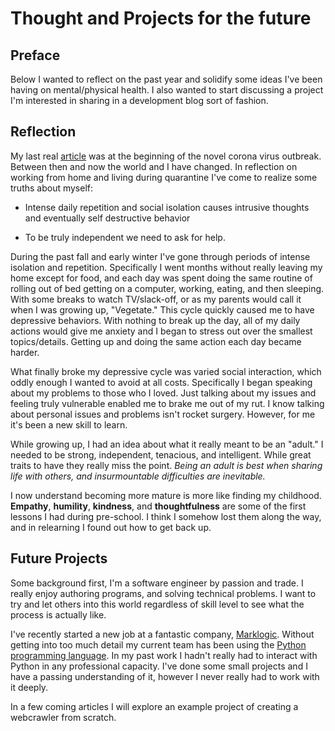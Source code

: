 # Thought and Projects for the future

## Preface

Below I wanted to reflect on the past year and solidify some ideas I've been having on mental/physical health. I also wanted to start discussing a project I'm interested in sharing in a development blog sort of fashion.

## Reflection

My last real [article](https://danielwasserlauf.com/2020/03/28/covid-19-mental-framing/) was at the beginning of the novel corona virus outbreak. Between then and now the world and I have changed. In reflection on working from home and living during quarantine I've come to realize some truths about myself:

- Intense daily repetition and social isolation causes intrusive thoughts and eventually self destructive behavior

- To be truly independent we need to ask for help.

During the past fall and early winter I've gone through periods of intense isolation and repetition. Specifically I went months without really leaving my home except for food, and each day was spent doing the same routine of rolling out of bed getting on a computer, working, eating, and then sleeping. With some breaks to watch TV/slack-off, or as my parents would call it when I was growing up, "Vegetate." This cycle quickly caused me to have depressive behaviors. With nothing to break up the day, all of my daily actions would give me anxiety and I began to stress out over the smallest topics/details. Getting up and doing the same action each day became harder.

What finally broke my depressive cycle was varied social interaction, which oddly enough I wanted to avoid at all costs. Specifically I began speaking about my problems to those who I loved. Just talking about my issues and feeling truly vulnerable enabled me to brake me out of my rut. I know talking about personal issues and problems isn't rocket surgery. However, for me it's been a new skill to learn.

While growing up, I had an idea about what it really meant to be an "adult." I needed to be strong, independent, tenacious, and intelligent. While great traits to have they really miss the point. _Being an adult is best when sharing life with others, and insurmountable difficulties are inevitable._

I now understand becoming more mature is more like finding my childhood. **Empathy**, **humility**, **kindness**, and **thoughtfulness** are some of the first lessons I had during pre-school. I think I somehow lost them along the way, and in relearning I found out how to get back up.

## Future Projects

Some background first, I'm a software engineer by passion and trade. I really enjoy authoring programs, and solving technical problems. I want to try and let others into this world regardless of skill level to see what the process is actually like.

I've recently started a new job at a fantastic company, [Marklogic](https://www.marklogic.com/). Without getting into too much detail my current team has been using the [Python programming language](https://www.python.org/). In my past work I hadn't really had to interact with Python in any professional capacity. I've done some small projects and I have a passing understanding of it, however I never really had to work with it deeply.

In a few coming articles I will explore an example project of creating a webcrawler from scratch.
